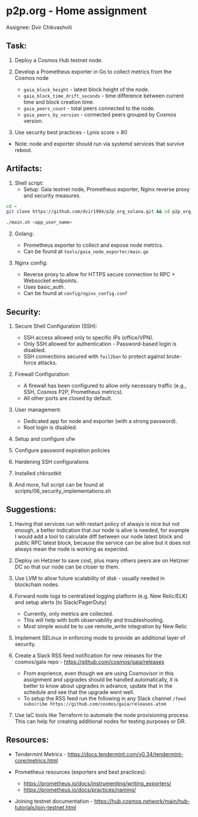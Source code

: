# p2p.org - Home assignment

Assignee: Dvir Chikvashvili

Task:
------------
1. Deploy a Cosmos Hub testnet node.

2. Develop a Prometheus exporter in Go to collect metrics from the Cosmos node
    - `gaia_block_height` - latest block height of the node.
    - `gaia_block_time_drift_seconds` - time difference between current time and block creation time.
    - `gaia_peers_count` - total peers connected to the node.
    - `gaia_peers_by_version` - connected peers grouped by Cosmos version.

3. Use security best practices - Lynis score > 80

* Note: node and exporter should run via systemd services that survive reboot.

Artifacts:
----------------
1. Shell script:
   - Setup: Gaia testnet node, Prometheus exporter, Nginx reverse proxy and security measures.
```bash
cd ~
git clone https://github.com/dvir1994/p2p_org_solana.git && cd p2p_org_solana

./main.sh <app_user_name>
```

2. Golang:
   - Prometheus exporter to collect and expose node metrics.
   - Can be found at `tools/gaia_node_exporter/main.go`

3. Nginx config:
    - Reverse proxy to allow for HTTPS secure connection to RPC + Websocket endpoints.
    - Uses basic_auth.
    - Can be found at `config/nginx_config.conf`

Security:
------------------------
1. Secure Shell Configuration (SSH):
   - SSH access allowed only to specific IPs (office/VPN).
   - Only SSH allowed for authentication - Password-based login is disabled.
   - SSH connections secured with `fail2ban` to protect against brute-force attacks.

2. Firewall Configuration:
   - A firewall has been configured to allow only necessary traffic (e.g., SSH, Cosmos P2P, Prometheus metrics).
   - All other ports are closed by default.

3. User management:
   - Dedicated app for node and exporter (with a strong password).
   - Root login is disabled.

4. Setup and configure ufw

5. Configure password expiration policies

6. Hardening SSH configurations

7. Installed chkrootkit

8. And more, full script can be found at scripts/06_security_implementations.sh

Suggestions:
------------------------

1. Having that services run with restart policy of always is nice but not enough, a better indication that our node is alive is needed, for example I would add a tool to calculate diff between our node latest block and public RPC latest block, because the service can be alive but it does not always mean the node is working as expected.

2. Deploy on Hetzner to save cost, plus many others peers are on Hetzner DC so that our node can be closer to them.

3. Use LVM to allow future scalability of disk - usually needed in blockchain nodes.

4. Forward node logs to centralized logging platform (e.g. New Relic/ELK) and setup alerts (to Slack/PagerDuty)
   - Currently, only metrics are collected.
   - This will help with both observability and troubleshooting.
   - Most simple would be to use remote_write integration by New Relic

5. Implement SELinux in enforcing mode to provide an additional layer of security.

6. Create a Slack RSS feed notification for new releases for the cosmos/gaia repo - https://github.com/cosmos/gaia/releases
    - From exprience, even though we are using Cosmovisor in this assignment and upgrades should be handled automatically, it is better to know about upgrades in advance, update that in the schedule and see that the upgrade went well.
    - To setup the RSS feed run the following in any Slack channel `/feed subscribe https://github.com/cosmos/gaia/releases.atom`

7. Use IaC tools like Terraform to automate the node provisioning process. This can help for creating additional nodes for testing purposes or DR.

Resources:
-----------

- Tendermint Metrics - https://docs.tendermint.com/v0.34/tendermint-core/metrics.html

- Prometheus resources (exporters and best practices):
    - https://prometheus.io/docs/instrumenting/writing_exporters/
    - https://prometheus.io/docs/practices/naming/

- Joining testnet documentation - https://hub.cosmos.network/main/hub-tutorials/join-testnet.html
